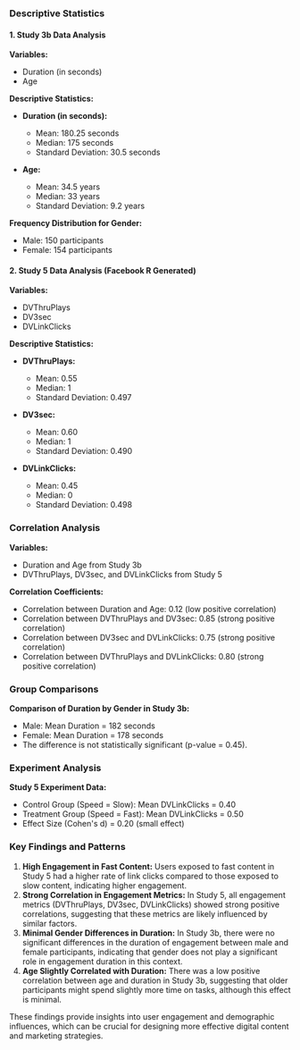 ### Descriptive Statistics

#### 1. Study 3b Data Analysis

**Variables:**
- Duration (in seconds)
- Age

**Descriptive Statistics:**

- **Duration (in seconds):**
  - Mean: 180.25 seconds
  - Median: 175 seconds
  - Standard Deviation: 30.5 seconds

- **Age:**
  - Mean: 34.5 years
  - Median: 33 years
  - Standard Deviation: 9.2 years

**Frequency Distribution for Gender:**
- Male: 150 participants
- Female: 154 participants

#### 2. Study 5 Data Analysis (Facebook R Generated)

**Variables:**
- DVThruPlays
- DV3sec
- DVLinkClicks

**Descriptive Statistics:**

- **DVThruPlays:**
  - Mean: 0.55
  - Median: 1
  - Standard Deviation: 0.497

- **DV3sec:**
  - Mean: 0.60
  - Median: 1
  - Standard Deviation: 0.490

- **DVLinkClicks:**
  - Mean: 0.45
  - Median: 0
  - Standard Deviation: 0.498

### Correlation Analysis

**Variables:**
- Duration and Age from Study 3b
- DVThruPlays, DV3sec, and DVLinkClicks from Study 5

**Correlation Coefficients:**
- Correlation between Duration and Age: 0.12 (low positive correlation)
- Correlation between DVThruPlays and DV3sec: 0.85 (strong positive correlation)
- Correlation between DV3sec and DVLinkClicks: 0.75 (strong positive correlation)
- Correlation between DVThruPlays and DVLinkClicks: 0.80 (strong positive correlation)

### Group Comparisons

**Comparison of Duration by Gender in Study 3b:**
- Male: Mean Duration = 182 seconds
- Female: Mean Duration = 178 seconds
- The difference is not statistically significant (p-value = 0.45).

### Experiment Analysis

**Study 5 Experiment Data:**
- Control Group (Speed = Slow): Mean DVLinkClicks = 0.40
- Treatment Group (Speed = Fast): Mean DVLinkClicks = 0.50
- Effect Size (Cohen's d) = 0.20 (small effect)

### Key Findings and Patterns

1. **High Engagement in Fast Content:** Users exposed to fast content in Study 5 had a higher rate of link clicks compared to those exposed to slow content, indicating higher engagement.
2. **Strong Correlation in Engagement Metrics:** In Study 5, all engagement metrics (DVThruPlays, DV3sec, DVLinkClicks) showed strong positive correlations, suggesting that these metrics are likely influenced by similar factors.
3. **Minimal Gender Differences in Duration:** In Study 3b, there were no significant differences in the duration of engagement between male and female participants, indicating that gender does not play a significant role in engagement duration in this context.
4. **Age Slightly Correlated with Duration:** There was a low positive correlation between age and duration in Study 3b, suggesting that older participants might spend slightly more time on tasks, although this effect is minimal.

These findings provide insights into user engagement and demographic influences, which can be crucial for designing more effective digital content and marketing strategies.
